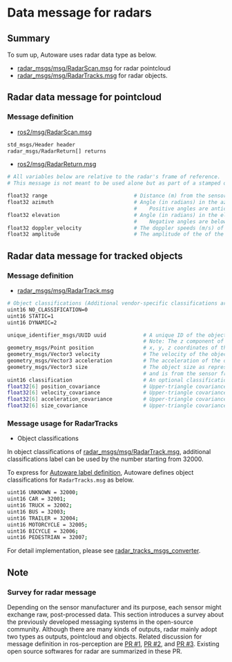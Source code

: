 # Data message for radars

## Summary

To sum up, Autoware uses radar data type as below.

- [radar_msgs/msg/RadarScan.msg](https://github.com/ros-perception/radar_msgs/blob/ros2/msg/RadarScan.msg) for radar pointcloud
- [radar_msgs/msg/RadarTracks.msg](https://github.com/ros-perception/radar_msgs/blob/ros2/msg/RadarTracks.msg) for radar objects.

## Radar data message for pointcloud

### Message definition

- [ros2/msg/RadarScan.msg](https://github.com/ros-perception/radar_msgs/blob/ros2/msg/RadarScan.msg)

```sh
std_msgs/Header header
radar_msgs/RadarReturn[] returns
```

- [ros2/msg/RadarReturn.msg](https://github.com/ros-perception/radar_msgs/blob/ros2/msg/RadarReturn.msg)

```sh
# All variables below are relative to the radar's frame of reference.
# This message is not meant to be used alone but as part of a stamped or array message.

float32 range                            # Distance (m) from the sensor to the detected return.
float32 azimuth                          # Angle (in radians) in the azimuth plane between the sensor and the detected return.
                                         #    Positive angles are anticlockwise from the sensor and negative angles clockwise from the sensor as per REP-0103.
float32 elevation                        # Angle (in radians) in the elevation plane between the sensor and the detected return.
                                         #    Negative angles are below the sensor. For 2D radar, this will be 0.
float32 doppler_velocity                 # The doppler speeds (m/s) of the return.
float32 amplitude                        # The amplitude of the of the return (dB)
```

## Radar data message for tracked objects

### Message definition

- [radar_msgs/msg/RadarTrack.msg](https://github.com/ros-perception/radar_msgs/blob/ros2/msg/RadarTrack.msg)

```sh
# Object classifications (Additional vendor-specific classifications are permitted starting from 32000 eg. Car)
uint16 NO_CLASSIFICATION=0
uint16 STATIC=1
uint16 DYNAMIC=2

unique_identifier_msgs/UUID uuid            # A unique ID of the object generated by the radar.
                                            # Note: The z component of these fields is ignored for 2D tracking.
geometry_msgs/Point position                # x, y, z coordinates of the centroid of the object being tracked.
geometry_msgs/Vector3 velocity              # The velocity of the object in each spatial dimension.
geometry_msgs/Vector3 acceleration          # The acceleration of the object in each spatial dimension.
geometry_msgs/Vector3 size                  # The object size as represented by the radar sensor eg. length, width, height OR the diameter of an ellipsoid in the x, y, z, dimensions
                                            # and is from the sensor frame's view.
uint16 classification                       # An optional classification of the object (see above)
float32[6] position_covariance              # Upper-triangle covariance about the x, y, z axes
float32[6] velocity_covariance              # Upper-triangle covariance about the x, y, z axes
float32[6] acceleration_covariance          # Upper-triangle covariance about the x, y, z axes
float32[6] size_covariance                  # Upper-triangle covariance about the x, y, z axes
```

### Message usage for RadarTracks

- Object classifications

In object classifications of [radar_msgs/msg/RadarTrack.msg](https://github.com/ros-perception/radar_msgs/blob/ros2/msg/RadarTrack.msg), additional classifications label can be used by the number starting from 32000.

To express for [Autoware label definition](https://gitlab.com/autowarefoundation/autoware.auto/autoware_auto_msgs/-/blob/master/autoware_auto_perception_msgs/msg/ObjectClassification.idl), Autoware defines object classifications for `RadarTracks.msg` as below.

```sh
uint16 UNKNOWN = 32000;
uint16 CAR = 32001;
uint16 TRUCK = 32002;
uint16 BUS = 32003;
uint16 TRAILER = 32004;
uint16 MOTORCYCLE = 32005;
uint16 BICYCLE = 32006;
uint16 PEDESTRIAN = 32007;
```

For detail implementation, please see [radar_tracks_msgs_converter](https://github.com/autowarefoundation/autoware_universe/tree/main/perception/autoware_radar_tracks_msgs_converter).

## Note

### Survey for radar message

Depending on the sensor manufacturer and its purpose, each sensor might exchange raw, post-processed data. This section introduces a survey about the previously developed messaging systems in the open-source community. Although there are many kinds of outputs, radar mainly adopt two types as outputs, pointcloud and objects. Related discussion for message definition in ros-perception are [PR #1](https://github.com/ros-perception/radar_msgs/pull/1), [PR #2](https://github.com/ros-perception/radar_msgs/pull/2), and [PR #3](https://github.com/ros-perception/radar_msgs/pull/3). Existing open source softwares for radar are summarized in these PR.
